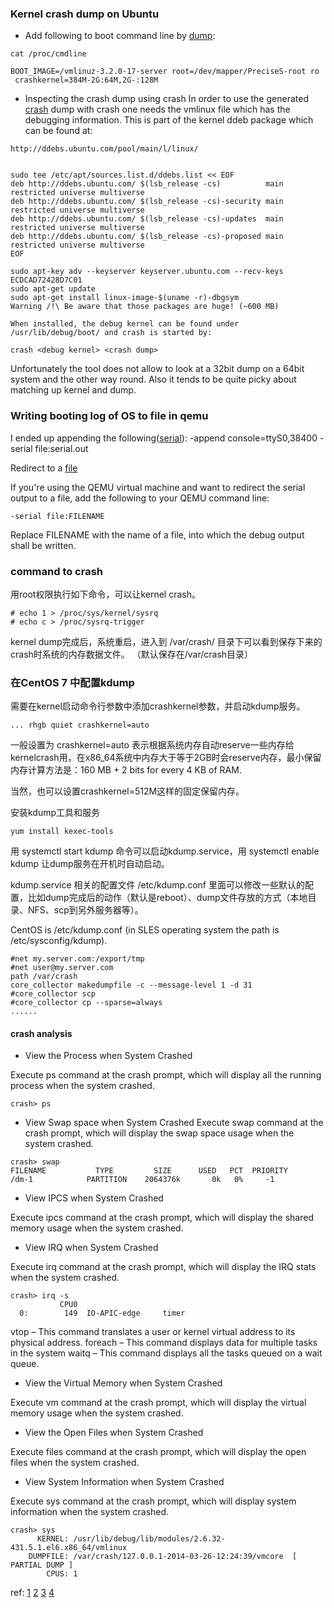 ### Kernel crash dump on Ubuntu

- Add following to boot command line by [dump]:
```
cat /proc/cmdline

BOOT_IMAGE=/vmlinuz-3.2.0-17-server root=/dev/mapper/PreciseS-root ro
 crashkernel=384M-2G:64M,2G-:128M
```

- Inspecting the crash dump using crash
In order to use the generated [crash] dump with crash one needs the vmlinux file which has the debugging information. This is part of the kernel ddeb package which can be found at:
```
http://ddebs.ubuntu.com/pool/main/l/linux/


sudo tee /etc/apt/sources.list.d/ddebs.list << EOF
deb http://ddebs.ubuntu.com/ $(lsb_release -cs)          main restricted universe multiverse
deb http://ddebs.ubuntu.com/ $(lsb_release -cs)-security main restricted universe multiverse
deb http://ddebs.ubuntu.com/ $(lsb_release -cs)-updates  main restricted universe multiverse
deb http://ddebs.ubuntu.com/ $(lsb_release -cs)-proposed main restricted universe multiverse
EOF

sudo apt-key adv --keyserver keyserver.ubuntu.com --recv-keys ECDCAD72428D7C01
sudo apt-get update
sudo apt-get install linux-image-$(uname -r)-dbgsym
Warning /!\ Be aware that those packages are huge! (~600 MB)

When installed, the debug kernel can be found under /usr/lib/debug/boot/ and crash is started by:

crash <debug kernel> <crash dump> 

```

Unfortunately the tool does not allow to look at a 32bit dump on a 64bit system and the other way round. Also it tends to be quite picky about matching up kernel and dump.

  [dump]:https://help.ubuntu.com/lts/serverguide/kernel-crash-dump.html
  [crash]:https://wiki.ubuntu.com/Kernel/CrashdumpRecipe

### Writing booting log of OS to file in qemu

I ended up appending the following([serial]): -append console=ttyS0,38400 -serial file:serial.out

  [serial]:https://superuser.com/questions/269228/write-qemu-booting-virtual-machine-output-to-a-file

Redirect to a [file]

If you're using the QEMU virtual machine and want to redirect the serial output to a file, add the following to your QEMU command line:
```
-serial file:FILENAME
```

Replace FILENAME with the name of a file, into which the debug output shall be written.

  [file]:http://www.reactos.org/wiki/QEMU#Redirect_to_a_file

### command to crash

用root权限执行如下命令，可以让kernel crash。
``` shell
# echo 1 > /proc/sys/kernel/sysrq
# echo c > /proc/sysrq-trigger
```
kernel dump完成后，系统重启，进入到 /var/crash/ 目录下可以看到保存下来的crash时系统的内存数据文件。 （默认保存在/var/crash目录）

### 在CentOS 7 中配置kdump

需要在kernel启动命令行参数中添加crashkernel参数，并启动kdump服务。
```
... rhgb quiet crashkernel=auto
```
一般设置为 crashkernel=auto 表示根据系统内存自动reserve一些内存给kernelcrash用，在x86_64系统中内存大于等于2GB时会reserve内存，最小保留内存计算方法是：160 MB + 2 bits for every 4 KB of RAM.

当然，也可以设置crashkernel=512M这样的固定保留内存。

安装kdump工具和服务
```
yum install kexec-tools 
```

用 systemctl start kdump 命令可以启动kdump.service，用 systemctl enable kdump 让dump服务在开机时自动启动。

kdump.service 相关的配置文件 /etc/kdump.conf 里面可以修改一些默认的配置，比如dump完成后的动作（默认是reboot）、dump文件存放的方式（本地目录、NFS、scp到另外服务器等）。

CentOS is /etc/kdump.conf (in SLES operating system the path is /etc/sysconfig/kdump).
```
#net my.server.com:/export/tmp
#net user@my.server.com
path /var/crash
core_collector makedumpfile -c --message-level 1 -d 31
#core_collector scp
#core_collector cp --sparse=always
......
```

#### crash analysis
- View the Process when System Crashed

Execute ps command at the crash prompt, which will display all the running process when the system crashed.
```
crash> ps
```
- View Swap space when System Crashed
Execute swap command at the crash prompt, which will display the swap space usage when the system crashed.
```
crash> swap
FILENAME           TYPE         SIZE      USED   PCT  PRIORITY
/dm-1            PARTITION    2064376k       0k   0%     -1
```
- View IPCS when System Crashed

Execute ipcs command at the crash prompt, which will display the shared memory usage when the system crashed.

- View IRQ when System Crashed

Execute irq command at the crash prompt, which will display the IRQ stats when the system crashed.
```
crash> irq -s
           CPU0
  0:        149  IO-APIC-edge     timer
```
vtop – This command translates a user or kernel virtual address to its physical address.
foreach – This command displays data for multiple tasks in the system
waitq – This command displays all the tasks queued on a wait queue.

- View the Virtual Memory when System Crashed

Execute vm command at the crash prompt, which will display the virtual memory usage when the system crashed.

- View the Open Files when System Crashed

Execute files command at the crash prompt, which will display the open files when the system crashed.

- View System Information when System Crashed

Execute sys command at the crash prompt, which will display system information when the system crashed.
```
crash> sys
      KERNEL: /usr/lib/debug/lib/modules/2.6.32-431.5.1.el6.x86_64/vmlinux
    DUMPFILE: /var/crash/127.0.0.1-2014-03-26-12:24:39/vmcore  [ PARTIAL DUMP ]
        CPUS: 1
```

ref: [1] [2] [3] [4]

  [1]:https://access.redhat.com/documentation/en-US/Red_Hat_Enterprise_Linux/7/html/Kernel_Crash_Dump_Guide/sect-kdump-config-cli.html#sect-kdump-config-cli-default-action
  [2]:http://www.tuicool.com/articles/RjUfE3n
    [3]: http://unixadminschool.com/blog/2015/07/configuring-kdump-to-troubleshoot-kernel-crashes-hangs-or-reboots-in-rhel5rhel6rhel7/#difference-between-chroot-pivot-root
  [4]: https://www.thegeekstuff.com/2014/05/kdump/
